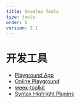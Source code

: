 ```yaml
---
title: Develop Tools
type: tools
order: 5
version: 2.1
---
```


# 开发工具

+ [Playground App](./playground.html)
+ [Online Playground](http://dotwe.org/vue/)
+ [weex-toolkit](./toolkit.html)
+ [Syntax Highlight Plugins](./helpers.html)
